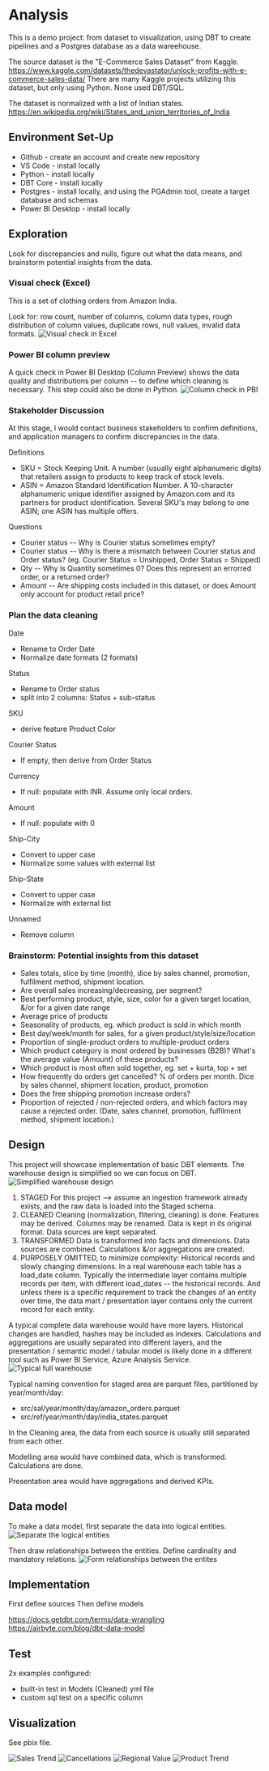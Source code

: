 # Analysis
This is a demo project: from dataset to visualization, using DBT to create pipelines and a Postgres database as a data wareehouse.

The source dataset is the "E-Commerce Sales Dataset" from Kaggle.
https://www.kaggle.com/datasets/thedevastator/unlock-profits-with-e-commerce-sales-data/ 
There are many Kaggle projects utilizing this dataset, but only using Python. None used DBT/SQL.

The dataset is normalized with a list of Indian states. 
https://en.wikipedia.org/wiki/States_and_union_territories_of_India


## Environment Set-Up
* Github - create an account and create new repository
* VS Code - install locally
* Python - install locally
* DBT Core - install locally
* Postgres - install locally, and using the PGAdmin tool, create a target database and schemas
* Power BI Desktop - install locally


## Exploration
Look for discrepancies and nulls, figure out what the data means, and brainstorm potential insights from the data.

### Visual check (Excel)
This is a set of clothing orders from Amazon India.

Look for: row count, number of columns, column data types, rough distribution of column values, duplicate rows, null values, invalid data formats.
<img src="/assets/Excel_visual_check.png" alt="Visual check in Excel"/>

### Power BI column preview
A quick check in Power BI Desktop (Column Preview) shows the data quality and distributions per column -- to define which cleaning is necessary. This step could also be done in Python.
<img src="/assets/PBI_Column_Preview.png" alt="Column check in PBI"/>

### Stakeholder Discussion
At this stage, I would contact business stakeholders to confirm definitions, and application managers to confirm discrepancies in the data.

Definitions
* SKU = Stock Keeping Unit. A number (usually eight alphanumeric digits) that retailers assign to products to keep track of stock levels.
* ASIN = Amazon Standard Identification Number. A 10-character alphanumeric unique identifier assigned by Amazon.com and its partners for product identification.
Several SKU's may belong to one ASIN; one ASIN has multiple offers.

Questions
* Courier status -- Why is Courier status sometimes empty?
* Courier status -- Why is there a mismatch between Courier status and Order status? (eg. Courier Status = Unshipped, Order Status = Shipped)
* Qty -- Why is Quantity sometimes 0? Does this represent an errorred order, or a returned order?
* Amount -- Are shipping costs included in this dataset, or does Amount only account for product retail price?


### Plan the data cleaning

Date
* Rename to Order Date
* Normalize date formats (2 formats)

Status
* Rename to Order status
* split into 2 columns: Status + sub-status

SKU
* derive feature Product Color

Courier Status
* If empty, then derive from Order  Status

Currency
* If null: populate with INR. Assume only local orders.

Amount
* If null: populate with 0

Ship-City
* Convert to upper case
* Normalize some values with external list

Ship-State
* Convert to upper case
* Normalize with external list

Unnamed
* Remove column


### Brainstorm: Potential insights from this dataset
* Sales totals, slice by time (month), dice by sales channel, promotion, fulfilment method, shipment location.
* Are overall sales increasing/decreasing, per segment?
* Best performing product, style, size, color for a given target location, &/or for a given date range
* Average price of products
* Seasonality of products, eg. which product is sold in which month
* Best day/week/month for sales, for a given product/style/size/location
* Proportion of single-product orders to multiple-product orders
* Which product category is most ordered by businesses (B2B)? What's the average value (Amount) of these products?
* Which product is most often sold together, eg. set + kurta, top + set
* How frequently do orders get cancelled? % of orders per month. Dice by sales channel, shipment location, product, promotion
* Does the free shipping promotion increase orders?
* Proportion of rejected / non-rejected orders, and which factors may cause a rejected order. (Date, sales channel, promotion, fulfilment method, shipment location.)



## Design
This project will showcase implementation of basic DBT elements. The warehouse design is simplified so we can focus on DBT.
<img src="/assets/Design.This_demo.png" alt="Simplified warehouse design"/>

1. STAGED
For this project --> assume an ingestion framework already exists, and the raw data is loaded into the Staged schema.
2. CLEANED
Cleaning (normalization, flitering, cleaning) is done. Features may be derived. Columns may be renamed. Data is kept in its original format. Data sources are kept separated.
3. TRANSFORMED
Data is transformed into facts and dimensions. Data sources are combined. Calculations &/or aggregations are created.
4. PURPOSELY OMITTED, to minimize complexity:
Historical records and slowly changing dimensions. In a real warehouse each table has a load_date column. Typically the intermediate layer contains multiple records per item, with different load_dates -- the historical records. And unless there is a specific requirement to track the changes of an entity over time, the data mart / presentation layer contains only the current record for each entity.


A typical complete data warehouse would have more layers. Historical changes are handled, hashes may be included as indexes. Calculations and aggregations are usually separated into different layers, and the presentation / semantic model / tabular model is likely done in a different tool such as Power BI Service, Azure Analysis Service.
<img src="/assets/Design.Typical_warehouse.png" alt="Typical full warehouse"/>

Typical naming convention for staged area are parquet files, partitioned by year/month/day:
* src/sal/year/month/day/amazon_orders.parquet
* src/ref/year/month/day/india_states.parquet

In the Cleaning area, the data from each source is usually still separated from each other.

Modelling area would have combined data, which is transformed. Calculations are done.

Presentation area would have aggregations and derived KPIs.


## Data model
To make a data model, first separate the data into logical entities.
<img src="/assets/separate_logical_entities.png" alt="Separate the logical entities"/>

Then draw relationships between the entities.
Define cardinality and mandatory relations.
<img src="/assets/data_model_complete.png" alt="Form relationships between the entites"/>



## Implementation
First define sources
Then define models

https://docs.getdbt.com/terms/data-wrangling
https://airbyte.com/blog/dbt-data-model


## Test
2x examples configured:
* built-in test in Models (Cleaned) yml file
* custom sql test on a specific column


## Visualization
See pbix file.

<img src="/assets/visual_sales.png" alt="Sales Trend"/>


<img src="/assets/visual_cancellation.png" alt="Cancellations"/>


<img src="/assets/vislau_region.png" alt="Regional Value"/>


<img src="/assets/visual_product.png" alt="Product Trend"/>

